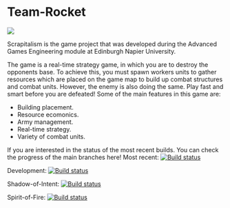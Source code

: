 # Team-Rocket

<img src="https://github.com/conzo096/Team-Rocket/blob/master/AGEproject/res/textures/UI/SplashScreenUniLogo.png"/>

Scrapitalism is the game project that was developed during the Advanced Games Engineering module at Edinburgh Napier University. 

The game is a real-time strategy game, in which you are to destroy the opponents base. To achieve this, you must spawn workers units to gather resources which are placed on the game map to build up combat structures and combat units. However, the enemy is also doing the same. Play fast and smart before you are defeated! 
Some of the main features in this game are:

* Building placement.
* Resource ecomonics. 
* Army management. 
* Real-time strategy. 
* Variety of combat units. 


If you are interested in the status of the most recent builds. You can check the progress of the main branches here!
Most recent: [![Build status](https://ci.appveyor.com/api/projects/status/4qq6xm4gckyo6am3?svg=true)](https://ci.appveyor.com/project/conzo096/team-rocket)

Development: [![Build status](https://ci.appveyor.com/api/projects/status/4qq6xm4gckyo6am3/branch/Development?svg=true)](https://ci.appveyor.com/project/conzo096/team-rocket/branch/Development)

Shadow-of-Intent: [![Build status](https://ci.appveyor.com/api/projects/status/4qq6xm4gckyo6am3/branch/Development?svg=true)](https://ci.appveyor.com/project/conzo096/team-rocket/branch/Shadow-of-Intent)

Spirit-of-Fire: [![Build status](https://ci.appveyor.com/api/projects/status/4qq6xm4gckyo6am3/branch/Development?svg=true)](https://ci.appveyor.com/project/conzo096/team-rocket/branch/Spirit-of-Fire)



